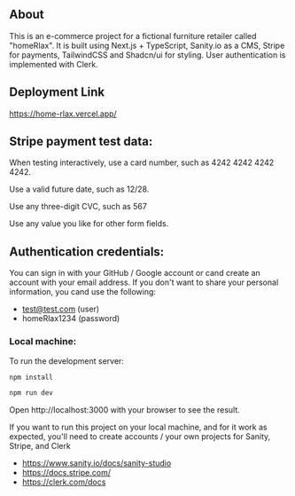 ## About

This is an e-commerce project for a fictional furniture retailer called "homeRlax".
It is built using Next.js + TypeScript, Sanity.io as a CMS, Stripe for payments, TailwindCSS and Shadcn/ui for styling. User authentication is implemented with Clerk.

## Deployment Link

https://home-rlax.vercel.app/

## Stripe payment test data:

When testing interactively, use a card number, such as 4242 4242 4242 4242.

Use a valid future date, such as 12/28.

Use any three-digit CVC, such as 567

Use any value you like for other form fields.

## Authentication credentials:

You can sign in with your GitHub / Google account or cand create an account with your email address.
If you don't want to share your personal information, you cand use the following:

- test@test.com (user)
- homeRlax1234 (password)

### Local machine:

To run the development server:

```bash
npm install

npm run dev
```

Open http://localhost:3000 with your browser to see the result.

If you want to run this project on your local machine, and for it work as expected, you'll need to create accounts / your own projects for Sanity, Stripe, and Clerk

- https://www.sanity.io/docs/sanity-studio
- https://docs.stripe.com/
- https://clerk.com/docs
